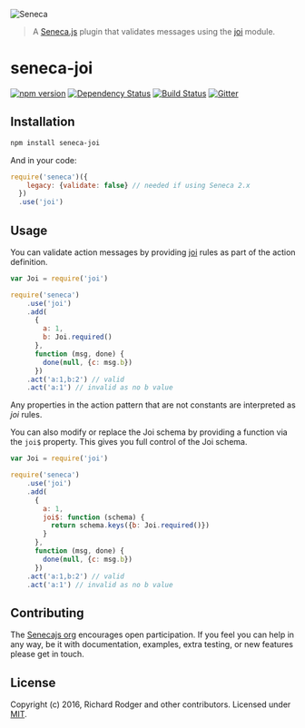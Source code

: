 ![Seneca](http://senecajs.org/files/assets/seneca-logo.png)

> A [Seneca.js][] plugin that validates messages using the
> [joi](github.com/rjrodger/joi) module.

# seneca-joi
[![npm version][npm-badge]][npm-url]
[![Dependency Status][david-badge]][david-url]
[![Build Status][travis-badge]][travis-url]
[![Gitter][gitter-badge]][gitter-url]


## Installation
```sh
npm install seneca-joi
```

And in your code:

```js
require('seneca')({
    legacy: {validate: false} // needed if using Seneca 2.x
  })
  .use('joi')
```

## Usage

You can validate action messages by providing
[joi](https://github.com/hapijs/joi) rules as part of the
action definition.

```js
var Joi = require('joi')

require('seneca')
    .use('joi')
    .add(
      {
        a: 1,
        b: Joi.required()
      },
      function (msg, done) {
        done(null, {c: msg.b})
      })
    .act('a:1,b:2') // valid
    .act('a:1') // invalid as no b value
```

Any properties in the action pattern that are not constants are
interpreted as _joi_ rules.

You can also modify or replace the Joi schema by providing a function
via the `joi$` property. This gives you full control of the Joi schema.

```js
var Joi = require('joi')

require('seneca')
    .use('joi')
    .add(
      {
        a: 1,
        joi$: function (schema) {
          return schema.keys({b: Joi.required()})
        }
      },
      function (msg, done) {
        done(null, {c: msg.b})
      })
    .act('a:1,b:2') // valid
    .act('a:1') // invalid as no b value
```

## Contributing

The [Senecajs org][] encourages open participation. If you feel you
can help in any way, be it with documentation, examples, extra
testing, or new features please get in touch.


## License
Copyright (c) 2016, Richard Rodger and other contributors.
Licensed under [MIT][].

[MIT]: ./LICENSE
[npm-badge]: https://badge.fury.io/js/seneca-joi.svg
[npm-url]: https://badge.fury.io/js/seneca-joi
[Senecajs org]: https://github.com/senecajs/
[Seneca.js]: https://www.npmjs.com/package/seneca
[@senecajs]: http://twitter.com/senecajs
[senecajs.org]: http://senecajs.org/
[travis-badge]: https://travis-ci.org/senecajs/seneca-joi.svg
[travis-url]: https://travis-ci.org/senecajs/seneca-joi
[gitter-badge]: https://badges.gitter.im/Join%20Chat.svg
[gitter-url]: https://gitter.im/rjrodger/seneca-joi
[github issue]: https://github.com/rjrodger/seneca-joi/issues
[david-badge]: https://david-dm.org/rjrodger/seneca-joi.svg
[david-url]: https://david-dm.org/rjrodger/seneca-joi
